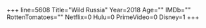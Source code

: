 +++
line=5608
Title="Wild Russia"
Year=2018
Age=""
IMDb=""
RottenTomatoes=""
Netflix=0
Hulu=0
PrimeVideo=0
Disney=1
+++

